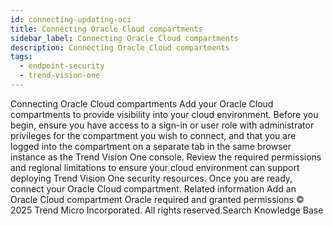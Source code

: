 ```yaml
---
id: connecting-updating-oci
title: Connecting Oracle Cloud compartments
sidebar_label: Connecting Oracle Cloud compartments
description: Connecting Oracle Cloud compartments
tags:
  - endpoint-security
  - trend-vision-one
---
```


 Connecting Oracle Cloud compartments Add your Oracle Cloud compartments to provide visibility into your cloud environment. Before you begin, ensure you have access to a sign-in or user role with administrator privileges for the compartment you wish to connect, and that you are logged into the compartment on a separate tab in the same browser instance as the Trend Vision One console. Review the required permissions and regional limitations to ensure your cloud environment can support deploying Trend Vision One security resources. Once you are ready, connect your Oracle Cloud compartment. Related information Add an Oracle Cloud compartment Oracle required and granted permissions © 2025 Trend Micro Incorporated. All rights reserved.Search Knowledge Base